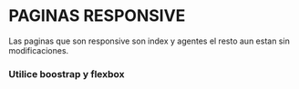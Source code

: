 # PAGINAS RESPONSIVE
Las paginas que son responsive son index y agentes el resto aun estan sin modificaciones.
 ### Utilice boostrap y flexbox